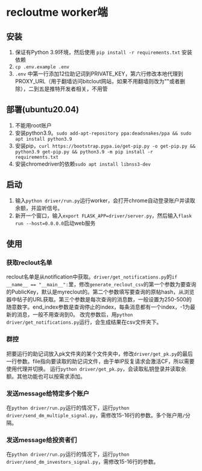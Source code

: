 # recloutme worker端

## 安装

1. 保证有Python 3.9环境，然后使用 `pip install -r requirements.txt` 安装依赖
2. `cp .env.example .env`
3. `.env` 中第一行添加12位助记词到PRIVATE_KEY，第六行修改本地代理到PROXY_URL（用于翻墙访问bitclout网站，如果不用翻墙则改为""或者删除），二到五是推特开发者相关，不用管

## 部署(ubuntu20.04)

1. 不能用root账户
2. 安装python3.9。`sudo add-apt-repository ppa:deadsnakes/ppa && sudo apt install python3.9`
3. 安装pip，`curl https://bootstrap.pypa.io/get-pip.py -o get-pip.py && python3.9 get-pip.py && python3.9 -m pip install -r requirements.txt`
4. 安装chromedriver的依赖`sudo apt install libnss3-dev`

## 启动

1. 输入`python driver/run.py`运行worker，会打开chrome自动登录账户并读取余额，并监听信号。
2. 新开一个窗口，输入`export FLASK_APP=driver/server.py`，然后输入`flask run --host=0.0.0.0`启动web服务

## 使用

### 获取reclout名单

reclout名单是从notification中获取。`driver/get_notifications.py`的`if __name__ == "__main__":`里，修改`generate_reclout_csv`的第一个参数为要查询的PublicKey，默认是myreclout的。第二个参数填写要查询的原帖hash，从浏览器中帖子的URL获取。第三个参数是每次查询的消息数，一般设置为250-500的随意数字。end_index参数是查询停止的index，每条消息都有一个index，-1为最新的消息，一般不用查询到0。
改完参数后，用`python driver/get_notifications.py`运行，会生成结果在csv文件夹下。

### 群控

把要运行的助记词放入pk文件夹的某个文件夹中，修改`driver/get_pk.py`的最后一行参数。file指向要读取的助记词文件，由于单IP反复请求会激活CF，所以需要使用代理并切换。
运行`python driver/get_pk.py`，会读取私钥登录并读取余额。其他功能也可以按需求添加。

### 发送message给特定多个账户

在`python driver/run.py`运行的情况下，运行`python driver/send_dm_multiple_signal.py`，需修改15-16行的参数。多个账户用`/`分隔。

### 发送message给投资者们

在`python driver/run.py`运行的情况下，运行`python driver/send_dm_investors_signal.py`，需修改15-16行的参数。
